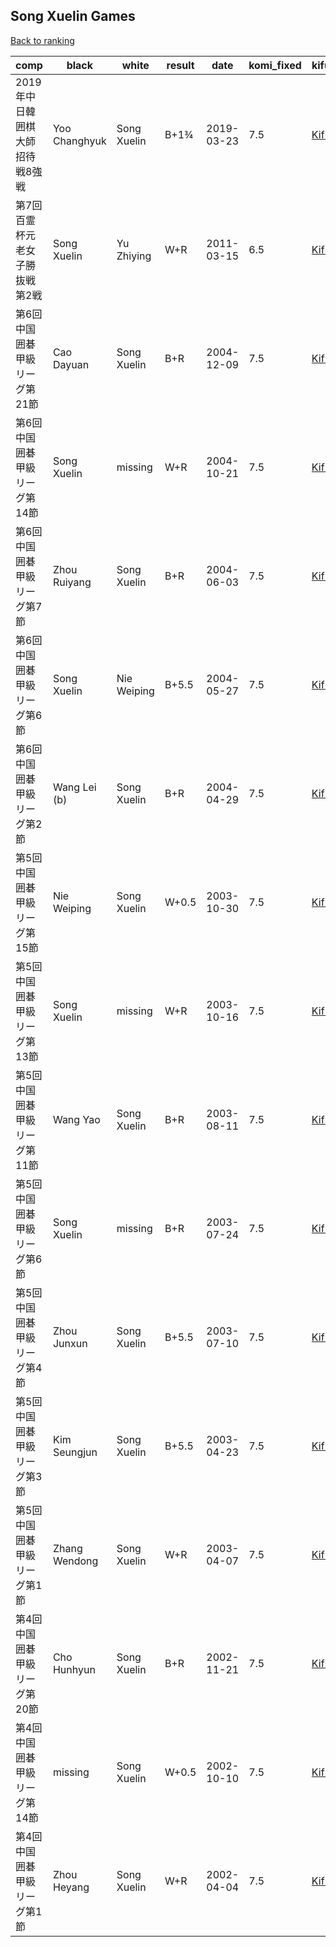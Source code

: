 ## Song Xuelin Games

[Back to ranking](../../index.md)




| **comp** | **black** | **white** | **result** | **date** | **komi_fixed** | **kifu** | 
| --- | --- | --- | --- | --- | --- | --- |
| 2019年中日韓囲棋大師招待戦8強戦 | Yoo Changhyuk | Song Xuelin | B+1¾ | 2019-03-23 | 7.5 | [Kifu](https://kifudepot.net/kifucontents.php?id=oBDACXSfhOw4knfEVXLixQ%3D%3D) | 
| 第7回百霊杯元老女子勝抜戦第2戦 | Song Xuelin | Yu Zhiying | W+R | 2011-03-15 | 6.5 | [Kifu](https://kifudepot.net/kifucontents.php?id=VmXUrmjIsgph6Cs8a1e%2FXQ%3D%3D) | 
| 第6回中国囲碁甲級リーグ第21節 | Cao Dayuan | Song Xuelin | B+R | 2004-12-09 | 7.5 | [Kifu](https://kifudepot.net/kifucontents.php?id=F0Hh1tpixnPdrWSBXXlfXA%3D%3D) | 
| 第6回中国囲碁甲級リーグ第14節 | Song Xuelin | missing | W+R | 2004-10-21 | 7.5 | [Kifu](https://kifudepot.net/kifucontents.php?id=Bs8%2BWUo01NtCbbfiTXlkBw%3D%3D) | 
| 第6回中国囲碁甲級リーグ第7節 | Zhou Ruiyang | Song Xuelin | B+R | 2004-06-03 | 7.5 | [Kifu](https://kifudepot.net/kifucontents.php?id=IPVBtlSqKq6JeTiC4R6JyA%3D%3D) | 
| 第6回中国囲碁甲級リーグ第6節 | Song Xuelin | Nie Weiping | B+5.5 | 2004-05-27 | 7.5 | [Kifu](https://kifudepot.net/kifucontents.php?id=GG9b4PUAYgYI3J9A6aG9zg%3D%3D) | 
| 第6回中国囲碁甲級リーグ第2節 | Wang Lei (b) | Song Xuelin | B+R | 2004-04-29 | 7.5 | [Kifu](https://kifudepot.net/kifucontents.php?id=0mH5DUH%2BH4y03Whfvycq3A%3D%3D) | 
| 第5回中国囲碁甲級リーグ第15節 | Nie Weiping | Song Xuelin | W+0.5 | 2003-10-30 | 7.5 | [Kifu](https://kifudepot.net/kifucontents.php?id=UsPNyqN5KDSXSdi0qhJJIQ%3D%3D) | 
| 第5回中国囲碁甲級リーグ第13節 | Song Xuelin | missing | W+R | 2003-10-16 | 7.5 | [Kifu](https://kifudepot.net/kifucontents.php?id=KjQMKPPY%2BXFozmMbmPNyyQ%3D%3D) | 
| 第5回中国囲碁甲級リーグ第11節 | Wang Yao | Song Xuelin | B+R | 2003-08-11 | 7.5 | [Kifu](https://kifudepot.net/kifucontents.php?id=hBYnbUBm9tbOegbfyX1Wsw%3D%3D) | 
| 第5回中国囲碁甲級リーグ第6節 | Song Xuelin | missing | B+R | 2003-07-24 | 7.5 | [Kifu](https://kifudepot.net/kifucontents.php?id=d4wCfaQg77NddQuFbuhX3w%3D%3D) | 
| 第5回中国囲碁甲級リーグ第4節 | Zhou Junxun | Song Xuelin | B+5.5 | 2003-07-10 | 7.5 | [Kifu](https://kifudepot.net/kifucontents.php?id=7djQgBpmBEULsOuZmsXzWQ%3D%3D) | 
| 第5回中国囲碁甲級リーグ第3節 | Kim Seungjun | Song Xuelin | B+5.5 | 2003-04-23 | 7.5 | [Kifu](https://kifudepot.net/kifucontents.php?id=irO1gqjX0t64D0Md%2B3XkSw%3D%3D) | 
| 第5回中国囲碁甲級リーグ第1節 | Zhang Wendong | Song Xuelin | W+R | 2003-04-07 | 7.5 | [Kifu](https://kifudepot.net/kifucontents.php?id=nMrAOBadGuOkTaZHa0xDKQ%3D%3D) | 
| 第4回中国囲碁甲級リーグ第20節 | Cho Hunhyun | Song Xuelin | B+R | 2002-11-21 | 7.5 | [Kifu](https://kifudepot.net/kifucontents.php?id=XuP%2Bo3DzjjAww2TWtU8jdw%3D%3D) | 
| 第4回中国囲碁甲級リーグ第14節 | missing | Song Xuelin | W+0.5 | 2002-10-10 | 7.5 | [Kifu](https://kifudepot.net/kifucontents.php?id=aBHZ63OQRgw78HZm1K1GvQ%3D%3D) | 
| 第4回中国囲碁甲級リーグ第1節 | Zhou Heyang | Song Xuelin | W+R | 2002-04-04 | 7.5 | [Kifu](https://kifudepot.net/kifucontents.php?id=yzOylSHlgRoM%2BNbYrBuoOA%3D%3D) |




